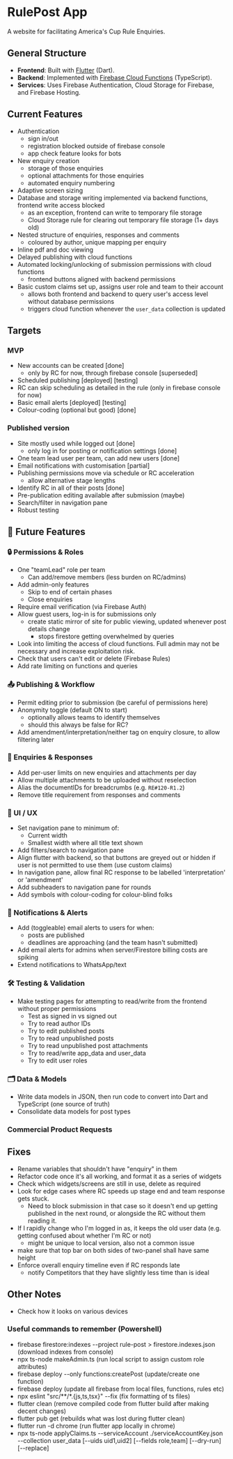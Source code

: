 # RulePost App
A website for facilitating America's Cup Rule Enquiries.

## General Structure
- **Frontend**: Built with [Flutter](https://flutter.dev/) (Dart).
- **Backend**: Implemented with [Firebase Cloud Functions](https://firebase.google.com/docs/functions) (TypeScript).
- **Services**: Uses Firebase Authentication, Cloud Storage for Firebase, and Firebase Hosting.

## Current Features
- Authentication
  - sign in/out
  - registration blocked outside of firebase console
  - app check feature looks for bots
- New enquiry creation
  - storage of those enquiries
  - optional attachments for those enquiries
  - automated enquiry numbering
- Adaptive screen sizing
- Database and storage writing implemented via backend functions, frontend write access blocked
  - as an exception, frontend can write to temporary file storage
  - Cloud Storage rule for clearing out temporary file storage (1+ days old)
- Nested structure of enquiries, responses and comments
  - coloured by author, unique mapping per enquiry
- Inline pdf and doc viewing
- Delayed publishing with cloud functions
- Automated locking/unlocking of submission permissions with cloud functions
  - frontend buttons aligned with backend permissions
- Basic custom claims set up, assigns user role and team to their account
  - allows both frontend and backend to query user's access level without database permissions
  - triggers cloud function whenever the `user_data` collection is updated

## Targets

### MVP
- New accounts can be created [done]
  - only by RC for now, through firebase console [superseded]
- Scheduled publishing [deployed] [testing]
- RC can skip scheduling as detailed in the rule (only in firebase console for now)
- Basic email alerts [deployed] [testing]
- Colour-coding (optional but good) [done]

### Published version
- Site mostly used while logged out [done]
  - only log in for posting or notification settings [done]
- One team lead user per team, can add new users [done]
- Email notifications with customisation [partial]
- Publishing permissions move via schedule or RC acceleration
  - allow alternative stage lengths
- Identify RC in all of their posts [done]
- Pre-publication editing available after submission (maybe)
- Search/filter in navigation pane
- Robust testing

## 📌 Future Features

### 🔒 Permissions & Roles
- One "teamLead" role per team
  - Can add/remove members (less burden on RC/admins)
- Add admin-only features  
  - Skip to end of certain phases  
  - Close enquiries  
- Require email verification (via Firebase Auth)
- Allow guest users, log-in is for submissions only
  - create static mirror of site for public viewing, updated whenever post details change
    - stops firestore getting overwhelmed by queries
- Look into limiting the access of cloud functions. Full admin may not be necessary and increase exploitation risk.
- Check that users can't edit or delete (Firebase Rules)
- Add rate limiting on functions and queries

### 📤 Publishing & Workflow
- Permit editing prior to submission (be careful of permissions here)
- Anonymity toggle (default ON to start)  
  - optionally allows teams to identify themselves
  - should this always be false for RC?
- Add amendment/interpretation/neither tag on enquiry closure, to allow filtering later  

### 📑 Enquiries & Responses
- Add per-user limits on new enquiries and attachments per day  
- Allow multiple attachments to be uploaded without reselection  
- Alias the documentIDs for breadcrumbs (e.g. `RE#120-R1.2`)
- Remove title requirement from responses and comments

### 🎨 UI / UX
- Set navigation pane to minimum of:
  - Current width
  - Smallest width where all title text shown
- Add filters/search to navigation pane
- Align flutter with backend, so that buttons are greyed out or hidden if user is not permitted to use them (use custom claims)
- In navigation pane, allow final RC response to be labelled 'interpretation' or 'amendment'
- Add subheaders to navigation pane for rounds
- Add symbols with colour-coding for colour-blind folks

### 📧 Notifications & Alerts
- Add (toggleable) email alerts to users for when:
  - posts are published
  - deadlines are approaching (and the team hasn't submitted)
- Add email alerts for admins when server/Firestore billing costs are spiking
- Extend notifications to WhatsApp/text

### 🛠 Testing & Validation
- Make testing pages for attempting to read/write from the frontend without proper permissions  
  - Test as signed in vs signed out  
  - Try to read author IDs  
  - Try to edit published posts  
  - Try to read unpublished posts  
  - Try to read unpublished post attachments
  - Try to read/write app_data and user_data
  - Try to edit user roles

### 🗂 Data & Models
- Write data models in JSON, then run code to convert into Dart and TypeScript (one source of truth)
- Consolidate data models for post types

### Commercial Product Requests

## Fixes
- Rename variables that shouldn't have "enquiry" in them
- Refactor code once it's all working, and format it as a series of widgets
- Check which widgets/screens are still in use, delete as required
- Look for edge cases where RC speeds up stage end and team response gets stuck. 
  - Need to block submission in that case so it doesn't end up getting published in the next round, or alongside the RC without them reading it.
- If I rapidly change who I'm logged in as, it keeps the old user data (e.g. getting confused about whether I'm RC or not)
  - might be unique to local version, also not a common issue
- make sure that top bar on both sides of two-panel shall have same height
- Enforce overall enquiry timeline even if RC responds late
  - notify Competitors that they have slightly less time than is ideal

## Other Notes
- Check how it looks on various devices

### Useful commands to remember (Powershell)
- firebase firestore:indexes --project rule-post > firestore.indexes.json (download indexes from console)
- npx ts-node makeAdmin.ts (run local script to assign custom role attributes)
- firebase deploy --only functions:createPost (update/create one function)
- firebase deploy (update all firebase from local files, functions, rules etc)
- npx eslint "src/**/*.{js,ts,tsx}" --fix (fix formatting of ts files)
- flutter clean (remove compiled code from flutter build after making decent changes)
- flutter pub get (rebuilds what was lost during flutter clean)
- flutter run -d chrome (run flutter app locally in chrome)
- npx ts-node applyClaims.ts --serviceAccount ./serviceAccountKey.json --collection user_data [--uids uid1,uid2] [--fields role,team] [--dry-run] [--replace]